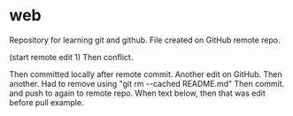# web
Repository for learning git and github.
File created on GitHub remote repo. 

(start remote edit 1)
Then conflict.

Then committed locally after remote commit.
Another edit on GitHub. Then another.
Had to remove using "git rm --cached README.md"
Then commit. and push to again to remote repo.
When text below, then that was edit before pull example.
